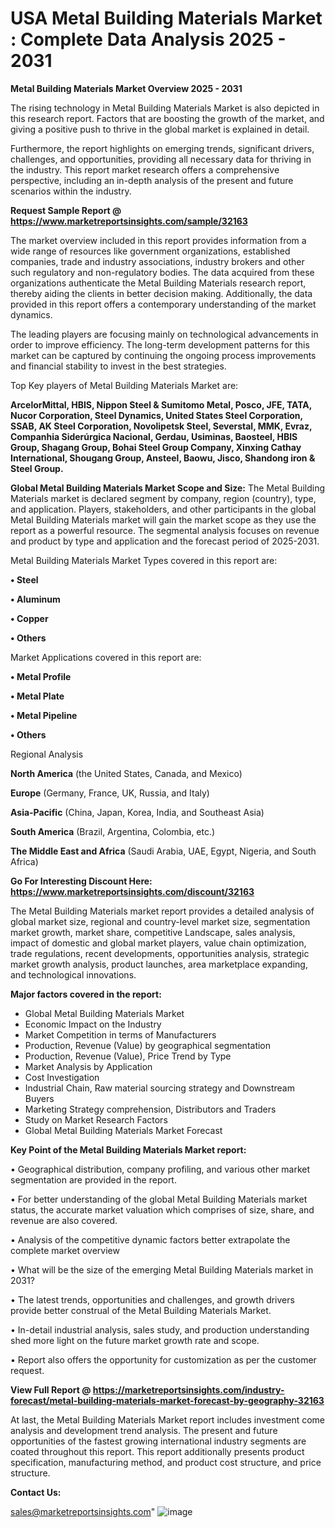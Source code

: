  # USA Metal Building Materials Market : Complete Data Analysis 2025 - 2031

<Strong> Metal Building Materials Market Overview 2025 - 2031</strong>

The rising technology in Metal Building Materials Market is also depicted in this research report. Factors that are boosting the growth of the market, and giving a positive push to thrive in the global market is explained in detail.

Furthermore, the report highlights on emerging trends, significant drivers, challenges, and opportunities, providing all necessary data for thriving in the industry. This report market research offers a comprehensive perspective, including an in-depth analysis of the present and future scenarios within the industry.

<strong>Request Sample Report @ <a href=https://www.marketreportsinsights.com/sample/32163>https://www.marketreportsinsights.com/sample/32163</a></strong>

The market overview included in this report provides information from a wide range of resources like government organizations, established companies, trade and industry associations, industry brokers and other such regulatory and non-regulatory bodies. The data acquired from these organizations authenticate the Metal Building Materials research report, thereby aiding the clients in better decision making. Additionally, the data provided in this report offers a contemporary understanding of the market dynamics.

The leading players are focusing mainly on technological advancements in order to improve efficiency. The long-term development patterns for this market can be captured by continuing the ongoing process improvements and financial stability to invest in the best strategies.

Top Key players of Metal Building Materials Market are:

<strong>ArcelorMittal, HBIS, Nippon Steel & Sumitomo Metal, Posco, JFE, TATA, Nucor Corporation, Steel Dynamics, United States Steel Corporation, SSAB, AK Steel Corporation, Novolipetsk Steel, Severstal, MMK, Evraz, Companhia Siderúrgica Nacional, Gerdau, Usiminas, Baosteel, HBIS Group, Shagang Group, Bohai Steel Group Company, Xinxing Cathay International, Shougang Group, Ansteel, Baowu, Jisco, Shandong iron & Steel Group.</strong>

<strong><b>Global Metal Building Materials Market Scope and Size:</b></strong>
The Metal Building Materials market is declared segment by company, region (country), type, and application. Players, stakeholders, and other participants in the global Metal Building Materials market will gain the market scope as they use the report as a powerful resource. The segmental analysis focuses on revenue and product by type and application and the forecast period of 2025-2031.

Metal Building Materials Market Types covered in this report are:

<strong>• Steel

• Aluminum

• Copper

• Others</strong>

Market Applications covered in this report are:

<strong>• Metal Profile

• Metal Plate

• Metal Pipeline

• Others</strong> 

Regional Analysis

<strong>North America</strong> (the United States, Canada, and Mexico)

<strong>Europe</strong> (Germany, France, UK, Russia, and Italy)

<strong>Asia-Pacific</strong> (China, Japan, Korea, India, and Southeast Asia)

<strong>South America</strong> (Brazil, Argentina, Colombia, etc.)

<strong>The Middle East and Africa</strong> (Saudi Arabia, UAE, Egypt, Nigeria, and South Africa)

<strong>Go For Interesting Discount Here: <a href=https://www.marketreportsinsights.com/discount/32163>https://www.marketreportsinsights.com/discount/32163</a></strong>

The Metal Building Materials market report provides a detailed analysis of global market size, regional and country-level market size, segmentation market growth, market share, competitive Landscape, sales analysis, impact of domestic and global market players, value chain optimization, trade regulations, recent developments, opportunities analysis, strategic market growth analysis, product launches, area marketplace expanding, and technological innovations.

<strong><b>Major factors covered in the report:</b></strong>
<ul>
  <li>Global Metal Building Materials Market </li>
  <li>Economic Impact on the Industry</li>
  <li>Market Competition in terms of Manufacturers</li>
  <li>Production, Revenue (Value) by geographical segmentation</li>
  <li>Production, Revenue (Value), Price Trend by Type</li>
  <li>Market Analysis by Application</li>
  <li>Cost Investigation</li>
  <li>Industrial Chain, Raw material sourcing strategy and Downstream Buyers</li>
  <li>Marketing Strategy comprehension, Distributors and Traders</li>
  <li>Study on Market Research Factors</li>
  <li>Global Metal Building Materials Market Forecast</li>
</ul>

<strong><b>Key Point of the Metal Building Materials Market report:</b></strong>

• Geographical distribution, company profiling, and various other market segmentation are provided in the report.

• For better understanding of the global Metal Building Materials market status, the accurate market valuation which comprises of size, share, and revenue are also covered.

• Analysis of the competitive dynamic factors better extrapolate the complete market overview

• What will be the size of the emerging Metal Building Materials market in 2031?

• The latest trends, opportunities and challenges, and growth drivers provide better construal of the Metal Building Materials Market.

• In-detail industrial analysis, sales study, and production understanding shed more light on the future market growth rate and scope.

• Report also offers the opportunity for customization as per the customer request.

<strong><b>View Full Report @ <a href=https://marketreportsinsights.com/industry-forecast/metal-building-materials-market-forecast-by-geography-32163>https://marketreportsinsights.com/industry-forecast/metal-building-materials-market-forecast-by-geography-32163</a></b></strong>


At last, the Metal Building Materials Market report includes investment come analysis and development trend analysis. The present and future opportunities of the fastest growing international industry segments are coated throughout this report. This report additionally presents product specification, manufacturing method, and product cost structure, and price structure.

<strong>Contact Us:</strong>

sales@marketreportsinsights.com"
![image](https://github.com/user-attachments/assets/8725b9de-60c7-44e4-b601-01c1d4a27eb2)

